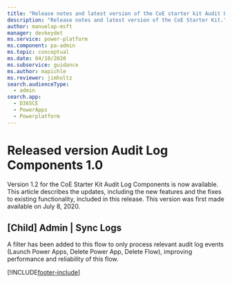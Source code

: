 ```yaml
---
title: "Release notes and latest version of the CoE starter kit Audit Log components 1.0 | MicrosoftDocs"
description: "Release notes and latest version of the CoE Starter Kit."
author: manuelap-msft
manager: devkeydet
ms.service: power-platform
ms.component: pa-admin
ms.topic: conceptual
ms.date: 04/10/2020
ms.subservice: guidance
ms.author: mapichle
ms.reviewer: jimholtz
search.audienceType: 
  - admin
search.app: 
  - D365CE
  - PowerApps
  - Powerplatform
---
```


# Released version Audit Log Components 1.0

Version 1.2 for the CoE Starter Kit Audit Log Components is now available. This article describes the updates, including the new features and the fixes to existing functionality, included in this release. This version was first made available on July 8, 2020.

## [Child] Admin | Sync Logs

A filter has been added to this flow to only process relevant audit log events (Launch Power Apps, Delete Power App, Delete Flow), improving performance and reliability of this flow.

[!INCLUDE[footer-include](../../../includes/footer-banner.md)]
